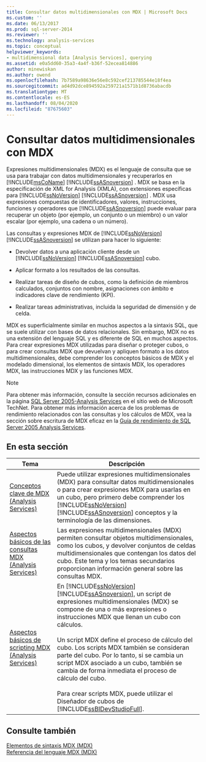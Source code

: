 ```yaml
---
title: Consultar datos multidimensionales con MDX | Microsoft Docs
ms.custom: ''
ms.date: 06/13/2017
ms.prod: sql-server-2014
ms.reviewer: ''
ms.technology: analysis-services
ms.topic: conceptual
helpviewer_keywords:
- multidimensional data [Analysis Services], querying
ms.assetid: e0a5dd60-35a3-4a4f-b36f-52ecea814886
author: minewiskan
ms.author: owend
ms.openlocfilehash: 7b7589a98636e56e8c592cef213785544e18f4ea
ms.sourcegitcommit: ad4d92dce894592a259721a1571b1d8736abacdb
ms.translationtype: MT
ms.contentlocale: es-ES
ms.lasthandoff: 08/04/2020
ms.locfileid: "87675603"
---
```

# <a name="querying-multidimensional-data-with-mdx"></a>Consultar datos multidimensionales con MDX
  Expresiones multidimensionales (MDX) es el lenguaje de consulta que se usa para trabajar con datos multidimensionales y recuperarlos en [!INCLUDE[msCoName](../../../includes/msconame-md.md)] [!INCLUDE[ssASnoversion](../../../includes/ssasnoversion-md.md)] . MDX se basa en la especificación de XML for Analysis (XMLA), con extensiones específicas para [!INCLUDE[ssNoVersion](../../../includes/ssnoversion-md.md)] [!INCLUDE[ssASnoversion](../../../includes/ssasnoversion-md.md)] . MDX usa expresiones compuestas de identificadores, valores, instrucciones, funciones y operadores que [!INCLUDE[ssASnoversion](../../../includes/ssasnoversion-md.md)] puede evaluar para recuperar un objeto (por ejemplo, un conjunto o un miembro) o un valor escalar (por ejemplo, una cadena o un número).  
  
 Las consultas y expresiones MDX de [!INCLUDE[ssNoVersion](../../../includes/ssnoversion-md.md)] [!INCLUDE[ssASnoversion](../../../includes/ssasnoversion-md.md)] se utilizan para hacer lo siguiente:  
  
-   Devolver datos a una aplicación cliente desde un [!INCLUDE[ssNoVersion](../../../includes/ssnoversion-md.md)] [!INCLUDE[ssASnoversion](../../../includes/ssasnoversion-md.md)] cubo.  
  
-   Aplicar formato a los resultados de las consultas.  
  
-   Realizar tareas de diseño de cubos, como la definición de miembros calculados, conjuntos con nombre, asignaciones con ámbito e indicadores clave de rendimiento (KPI).  
  
-   Realizar tareas administrativas, incluida la seguridad de dimensión y de celda.  
  
 MDX es superficialmente similar en muchos aspectos a la sintaxis SQL, que se suele utilizar con bases de datos relacionales. Sin embargo, MDX no es una extensión del lenguaje SQL y es diferente de SQL en muchos aspectos. Para crear expresiones MDX utilizadas para diseñar o proteger cubos, o para crear consultas MDX que devuelvan y apliquen formato a los datos multidimensionales, debe comprender los conceptos básicos de MDX y el modelado dimensional, los elementos de sintaxis MDX, los operadores MDX, las instrucciones MDX y las funciones MDX.  
  
> [!NOTE]  
>  Para obtener más información, consulte la sección recursos adicionales en la página [SQL Server 2005-Analysis Services](https://go.microsoft.com/fwlink/?LinkId=80853) en el sitio web de Microsoft TechNet. Para obtener más información acerca de los problemas de rendimiento relacionados con las consultas y los cálculos de MDX, vea la sección sobre escritura de MDX eficaz en la [Guía de rendimiento de SQL Server 2005 Analysis Services](https://docsbay.net/Microsoft-SQL-Server-2005-Analysis-Services-Performance-Guide).  
  
## <a name="in-this-section"></a>En esta sección  
  
|Tema|Descripción|  
|-----------|-----------------|  
|[Conceptos clave de MDX &#40;Analysis Services&#41;](../key-concepts-in-mdx-analysis-services.md)|Puede utilizar expresiones multidimensionales (MDX) para consultar datos multidimensionales o para crear expresiones MDX para usarlas en un cubo, pero primero debe comprender los [!INCLUDE[ssNoVersion](../../../includes/ssnoversion-md.md)] [!INCLUDE[ssASnoversion](../../../includes/ssasnoversion-md.md)] conceptos y la terminología de las dimensiones.|  
|[Aspectos básicos de las consultas MDX &#40;Analysis Services&#41;](mdx-query-fundamentals-analysis-services.md)|Las expresiones multidimensionales (MDX) permiten consultar objetos multidimensionales, como los cubos, y devolver conjuntos de celdas multidimensionales que contengan los datos del cubo. Este tema y los temas secundarios proporcionan información general sobre las consultas MDX.|  
|[Aspectos básicos de scripting MDX &#40;Analysis Services&#41;](mdx-scripting-fundamentals-analysis-services.md)|En [!INCLUDE[ssNoVersion](../../../includes/ssnoversion-md.md)] [!INCLUDE[ssASnoversion](../../../includes/ssasnoversion-md.md)], un script de expresiones multidimensionales (MDX) se compone de una o más expresiones o instrucciones MDX que llenan un cubo con cálculos.<br /><br /> Un script MDX define el proceso de cálculo del cubo. Los scripts MDX también se consideran parte del cubo. Por lo tanto, si se cambia un script MDX asociado a un cubo, también se cambia de forma inmediata el proceso de cálculo del cubo.<br /><br /> Para crear scripts MDX, puede utilizar el Diseñador de cubos de [!INCLUDE[ssBIDevStudioFull](../../../includes/ssbidevstudiofull-md.md)].|  
  
## <a name="see-also"></a>Consulte también  
 [Elementos de sintaxis MDX &#40;MDX&#41;](/sql/mdx/mdx-syntax-elements-mdx)   
 [Referencia del lenguaje MDX &#40;MDX&#41;](/sql/mdx/mdx-language-reference-mdx)  
  
  

